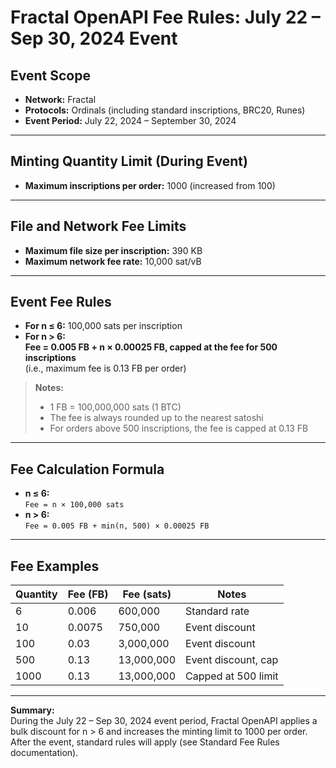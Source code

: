 # Fractal OpenAPI Fee Rules: July 22 – Sep 30, 2024 Event

## Event Scope

- **Network:** Fractal
- **Protocols:** Ordinals (including standard inscriptions, BRC20, Runes)
- **Event Period:** July 22, 2024 – September 30, 2024

---

## Minting Quantity Limit (During Event)

- **Maximum inscriptions per order:** 1000 (increased from 100)

---

## File and Network Fee Limits

- **Maximum file size per inscription:** 390 KB
- **Maximum network fee rate:** 10,000 sat/vB

---

## Event Fee Rules

- **For n ≤ 6:** 100,000 sats per inscription
- **For n > 6:**  
  **Fee = 0.005 FB + n × 0.00025 FB, capped at the fee for 500 inscriptions**  
  (i.e., maximum fee is 0.13 FB per order)

> **Notes:**  
> - 1 FB = 100,000,000 sats (1 BTC)  
> - The fee is always rounded up to the nearest satoshi  
> - For orders above 500 inscriptions, the fee is capped at 0.13 FB

---

## Fee Calculation Formula

- **n ≤ 6:**  
  `Fee = n × 100,000 sats`
- **n > 6:**  
  `Fee = 0.005 FB + min(n, 500) × 0.00025 FB`

---

## Fee Examples

| Quantity | Fee (FB) | Fee (sats) | Notes                |
|----------|----------|------------|----------------------|
| 6        | 0.006    | 600,000    | Standard rate        |
| 10       | 0.0075   | 750,000    | Event discount       |
| 100      | 0.03     | 3,000,000  | Event discount       |
| 500      | 0.13     | 13,000,000 | Event discount, cap  |
| 1000     | 0.13     | 13,000,000 | Capped at 500 limit  |


---

**Summary:**  
During the July 22 – Sep 30, 2024 event period, Fractal OpenAPI applies a bulk discount for n > 6 and increases the minting limit to 1000 per order. After the event, standard rules will apply (see Standard Fee Rules documentation).
